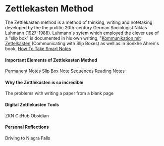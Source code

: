 # Zettlekasten Method

The Zettlekasten method is a method of thinking, writing and notetaking developed by the the prolific 20th-century German Sociologist Niklas Luhmann (1927-1988). 
Luhmann's sytem which employed the clever use of a "slip box" is documented in his own writing, "[Kommunikation mit Zettelkästen](http://luhmann.surge.sh/communicating-with-slip-boxes) (Communicating with Slip Boxes) as well as in Sonkhe Ahren's book, [How To Take Smart Notes](https://www.sloww.co/how-to-take-smart-notes/)

#### Important Elements of Zettlekasten Method
[Permanent Notes](215_PermanentNotes.md)
Slip Box
Note Sequences
Reading Notes

#### Why the Zettlekasten is so incredible
The problems with writing a paper from a blank page

#### Digital Zettlekasten Tools
ZKN
GitHub
Obsidian

#### Personal Reflections
Driving to Niagra Falls


